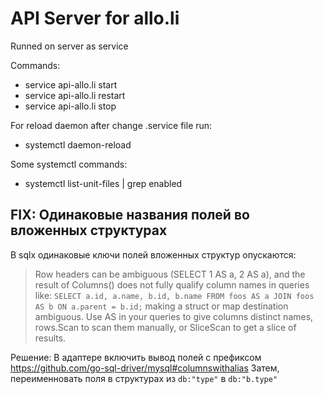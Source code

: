 # API Server for allo.li

Runned on server as service

Commands:
- service api-allo.li start
- service api-allo.li restart
- service api-allo.li stop

For reload daemon after change .service file run:
- systemctl daemon-reload


Some systemctl commands:
- systemctl list-unit-files | grep enabled


## FIX: Одинаковые названия полей во вложенных структурах
В sqlx одинаковые ключи полей вложенных структур опускаются:

>Row headers can be ambiguous (SELECT 1 AS a, 2 AS a), and the result of Columns() does not fully qualify column names in queries like:
>`SELECT a.id, a.name, b.id, b.name FROM foos AS a JOIN foos AS b ON a.parent = b.id;`
>making a struct or map destination ambiguous. Use AS in your queries to give columns distinct names, rows.Scan to scan them manually, or SliceScan to get a slice of results.

Решение: В адаптере включить вывод полей с префиксом
https://github.com/go-sql-driver/mysql#columnswithalias
Затем, переименновать поля в структурах из `db:"type"` в `db:"b.type"`
